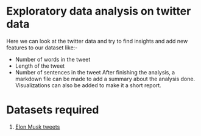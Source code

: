 # Exploratory data analysis on twitter data
Here we can look at the twitter data and try to find insights and add new features to our dataset like:-
- Number of words in the tweet
- Length of the tweet
- Number of sentences in the tweet
After finishing the analysis, a markdown file can be made to add a summary about the analysis done. Visualizations can also be added to make it a short report.

# Datasets required
1. [Elon Musk tweets](https://github.com/nowmozillaclub/Power-of-Elon-Musk-s-tweets/blob/master/datasets/data_elonmusk.csv)
